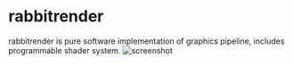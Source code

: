# rabbitrender
rabbitrender is pure software implementation of graphics pipeline, includes programmable shader system.
![screenshot](https://github.com/wenxiaoming/rabbitrender/blob/master/screenshots/screenshot.jpeg)
